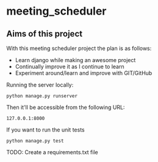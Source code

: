 # meeting_scheduler

## Aims of this project
With this meeting scheduler project the plan is as follows:
* Learn django while making an awesome project
* Continually improve it as I continue to learn
* Experiment around/learn and improve with GIT/GitHub

Running the server locally:
```commandline
python manage.py runserver
```
Then it'll be accessible from the following URL:
```commandline
127.0.0.1:8000
```
If you want to run the unit tests

```commandline
python manage.py test
```

TODO: Create a requirements.txt file